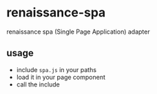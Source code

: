 # renaissance-spa
renaissance spa (Single Page Application) adapter

## usage
- include `spa.js` in your paths
- load it in your page component
- call the include

